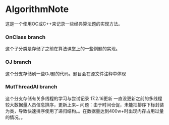 # AlgorithmNote
这是一个使用OC或C++来记录一些经典算法题的实现方法。
### OnClass branch
这个子分类是存储了之前在算法课堂上的一些例题的实现。

### OJ branch
这个分支存储刷一些OJ题的代码。题目会在源文件注释中体现

### MutThreadAl branch
这个分支存储有关多线程的学习与尝试记录
17.2.16更新 一直没更新之前的多线程较大数据量人员信息排序，更新上来~
问题：由于时间仓促，未能把排序下标封装为类，导致快速排序使用了递归结构。。在数据量达到400w+时出现内存占用过量的情况。。
